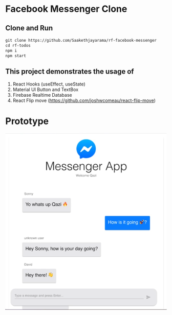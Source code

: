 # Facebook Messenger Clone

## Clone and Run

```
git clone https://github.com/Saakethjayarama/rf-facebook-messenger
cd rf-todos
npm i
npm start
```

## This project demonstrates the usage of

1. React Hooks (useEffect, useState)
2. Material UI Button and TextBox
3. Firebase Realtime Database
4. React Flip move (https://github.com/joshwcomeau/react-flip-move)

# Prototype

![![FB Messenger ClonePrototype](./assets/proto.png)](./assets/prototype.png)
